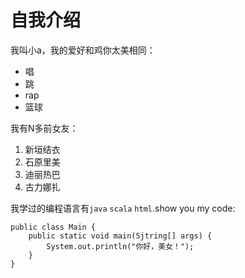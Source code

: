 # 自我介绍
我叫小a，我的爱好和鸡你太美相同：
* 唱
* 跳
* rap
* 篮球

我有N多前女友：
1. 新垣结衣
2. 石原里美
3. 迪丽热巴
4. 古力娜扎

我学过的编程语言有`java` `scala` `html`.show you my code:
````
public class Main {
	public static void main(Sjtring[] args) {
		System.out.println("你好，美女！");
	}
}
````